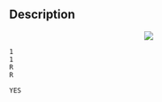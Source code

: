 ## Description

<div><center> <img class="tex-graphics" src="file://jU75Bk6A.png" style="max-width: 100.0%;max-height: 100.0%;"> </center></div>





```input1|2,3,4
1
1
R
R
```




```output1
YES
```


